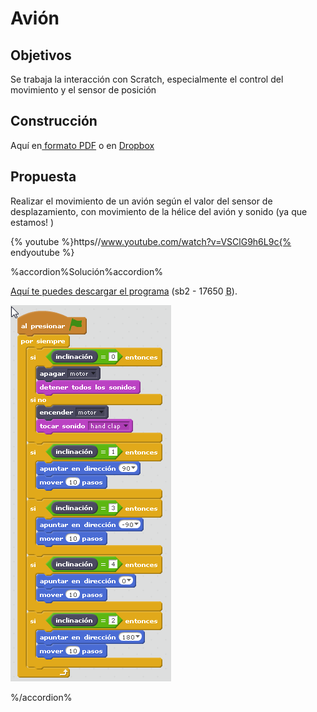 
# Avión

## Objetivos

Se trabaja la interacción con Scratch, especialmente el control del movimiento y el sensor de posición

## Construcción

Aquí en[ formato PDF](https://a248.e.akamai.net/cache.lego.com/r/education/r/lesi/-/media/lesi/downloads/building%20instructions/wedo/9580_airplanerescue.pdf?l.r2=-511924109) o en [Dropbox](https://www.dropbox.com/s/u52hlt3dhe06ys8/AVION%20RESCATE.pdf?dl=0)

## Propuesta

Realizar el movimiento de un avión según el valor del sensor de desplazamiento, con movimiento de la hélice del avión y sonido (ya que estamos! )

{% youtube %}https//www.youtube.com/watch?v=VSClG9h6L9c{% endyoutube %}

%accordion%Solución%accordion%

[Aquí te puedes descargar el programa](avion.sb2) (sb2 - 17650 <abbr lang="en" title="Bytes">B</abbr>).

![](img/avion.png)

%/accordion%